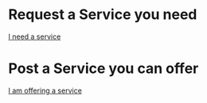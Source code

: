 

# Request a Service you need
<a class="button" href="/services/request">I need a service</a>

# Post a Service you can offer
<a class="button" href="/services/post">I am offering a service</a>
